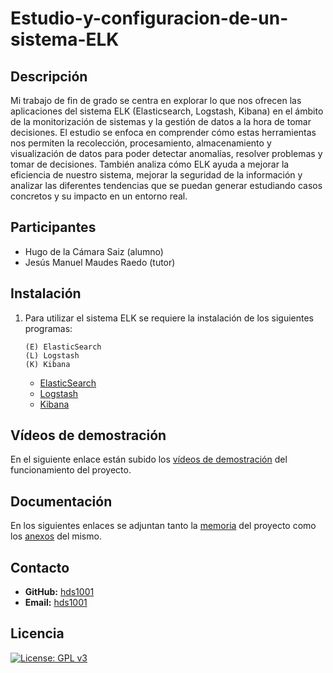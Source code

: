 # Estudio-y-configuracion-de-un-sistema-ELK

## Descripción

Mi trabajo de fin de grado se centra en explorar lo que nos ofrecen las aplicaciones del sistema ELK (Elasticsearch, Logstash, Kibana) en el ámbito de la monitorización de sistemas y la gestión de datos a la hora de tomar decisiones. El estudio se enfoca en comprender cómo estas herramientas nos permiten la recolección, procesamiento, almacenamiento y visualización de datos para poder detectar anomalías, resolver problemas y tomar de decisiones. También analiza cómo ELK ayuda a mejorar la eficiencia de nuestro sistema, mejorar la seguridad de la información y analizar las diferentes tendencias que se puedan generar estudiando casos concretos y su impacto en un entorno real.

## Participantes

* Hugo de la Cámara Saiz (alumno)
* Jesús Manuel Maudes Raedo (tutor)

## Instalación

1. Para utilizar el sistema ELK se requiere la instalación de los siguientes programas:
    ```
    (E) ElasticSearch
    (L) Logstash
    (K) Kibana
    ```

   * [ElasticSearch](https://www.elastic.co/es/elasticsearch)
   * [Logstash](https://www.elastic.co/es/logstash)
   * [Kibana](https://www.elastic.co/es/kibana)

## Vídeos de demostración

En el siguiente enlace están subido los [vídeos de demostración](https://universidaddeburgos-my.sharepoint.com/:f:/g/personal/hds1001_alu_ubu_es/EgJtDNIp5vpLgA6pKUdeHtQB9XftCBsVYU2oEpzmMwhjKg?e=RKt3WW) del funcionamiento del proyecto.

## Documentación
En los siguientes enlaces se adjuntan tanto la [memoria](https://github.com/hds1001/Estudio-y-configuracion-de-un-sistema-ELK/blob/main/docs/memoria.pdf) del proyecto como los [anexos](https://github.com/hds1001/Estudio-y-configuracion-de-un-sistema-ELK/blob/main/docs/anexos.pdf) del mismo.

## Contacto

* **GitHub:** [hds1001](https://github.com/hds1001)
* **Email:** [hds1001](mailto:hds1001@alu.ubu.es)

## Licencia

[![License: GPL v3](https://img.shields.io/badge/License-GPLv3-darkgreen.svg)](https://www.gnu.org/licenses/gpl-3.0.html)
